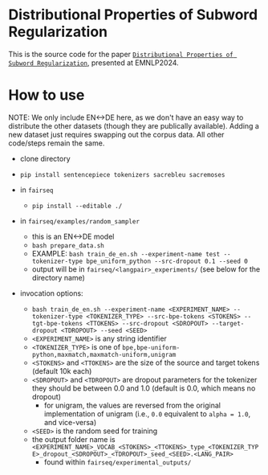 # Distributional Properties of Subword Regularization

This is the source code for the paper [`Distributional Properties of Subword Regularization`](https://aclanthology.org/2024.emnlp-main.600/), presented at EMNLP2024.

# How to use

NOTE: We only include EN<->DE here, as we don't have an easy way to distribute the other datasets (though they are publically available). Adding a new dataset just requires swapping out the corpus data. All other code/steps remain the same.

- clone directory
- `pip install sentencepiece tokenizers sacrebleu sacremoses`
- in `fairseq`
    - `pip install --editable ./`
- in `fairseq/examples/random_sampler`
    - this is an EN<->DE model
    - `bash prepare_data.sh`
    - EXAMPLE: `bash train_de_en.sh --experiment-name test --tokenizer-type bpe_uniform_python --src-dropout 0.1 --seed 0`
    - output will be in `fairseq/<langpair>_experiments/` (see below for the directory name)


- invocation options:
    - `bash train_de_en.sh --experiment-name <EXPERIMENT_NAME> --tokenizer-type <TOKENIZER_TYPE> --src-bpe-tokens <STOKENS> --tgt-bpe-tokens <TTOKENS> --src-dropout <SDROPOUT> --target-dropout <TDROPOUT> --seed <SEED>`
    - `<EXPERIMENT_NAME>` is any string identifier
    - `<TOKENIZER_TYPE>` is one of `bpe,bpe-uniform-python,maxmatch,maxmatch-uniform,unigram`
    - `<STOKENS>` and `<TTOKENS>` are the size of the source and target tokens (default 10k each)
    - `<SDROPOUT>` and `<TDROPOUT>` are dropout parameters for the tokenizer they should be between 0.0 and 1.0 (default is 0.0, which means no dropout)
        - for unigram, the values are reversed from the original implementation of unigram (i.e., `0.0` equivalent to `alpha = 1.0`, and vice-versa)
    - `<SEED>` is the random seed for training
    - the output folder name is `<EXPERIMENT_NAME>_VOCAB_<STOKENS>_<TTOKENS>_type_<TOKENIZER_TYPE>_dropout_<SDROPOUT>_<TDROPOUT>_seed_<SEED>.<LANG_PAIR>`
        - found within `fairseq/experimental_outputs/`
